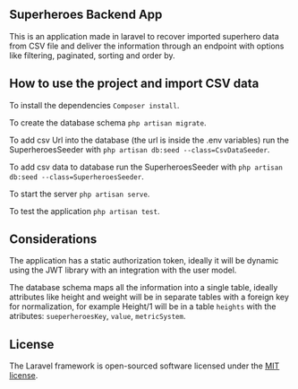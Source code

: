 ## Superheroes Backend App

This is an application made in laravel to recover imported superhero data from CSV file and deliver the information through an endpoint with options like filtering, paginated, sorting and order by.


## How to use the project and import CSV data

To install the dependencies `Composer install`.

To create the database schema `php artisan migrate`.

To add csv Url into the database (the url is inside the .env variables)  run the SuperheroesSeeder with `php artisan db:seed --class=CsvDataSeeder`.

To add csv data to database run the SuperheroesSeeder with `php artisan db:seed --class=SuperheroesSeeder`.

To start the server `php artisan serve`.

To test the application `php artisan test`.


## Considerations

The application has a static authorization token, ideally it will be dynamic using the JWT library with an integration with the user model.

The database schema maps all the information into a single table, ideally attributes like height and weight will be in separate tables with a foreign key for normalization, for example Height/1 will be in a table `heights` with the atributes: `sueperheroesKey`, `value`, `metricSystem`.


## License

The Laravel framework is open-sourced software licensed under the [MIT license](https://opensource.org/licenses/MIT).
